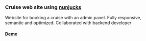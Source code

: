 ### Cruise web site using [nunjucks](https://mozilla.github.io/nunjucks/)
Website for booking a cruise with an admin panel. Fully responsive, semantic and optimized. Collaborated with backend developer

#### [Demo](https://adilett02.github.io/wave/build/)
